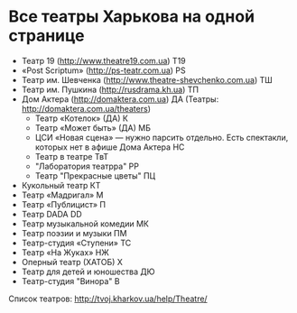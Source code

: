 Все театры Харькова на одной странице
========

- Театр 19 (http://www.theatre19.com.ua)
    Т19
- «Post Scriptum» (http://ps-teatr.com.ua)
    PS
- Театр им. Шевченка (http://www.theatre-shevchenko.com.ua)
    ТШ
- Театр им. Пушкина (http://rusdrama.kh.ua)
    ТП
- Дом Актера (http://domaktera.com.ua)
    ДА
    (Театры: http://domaktera.com.ua/theaters)
    - Театр «Котелок» (ДА)
        К
    - Театр «Может быть» (ДА)
        МБ
    - ЦСИ «Новая сцена» — нужно парсить отдельно. Есть спектакли, которых нет в афише Дома Актера
        НС
    - Театр в театре
        ТвТ
    - "Лаборатория театрра"
        РР
    - Театр "Прекрасные цветы"
        ПЦ
- Кукольный театр
    КТ
- Театр «Мадригал»
    М
- Театр «Публицист»
    П
- Театр DADA
    DD
- Театр музыкальной комедии
    МК
- Театр поэзии и музыки
    ПМ
- Театр-студия «Ступени»
    ТС
- Театр «На Жуках»
    НЖ
- Оперный театр (ХАТОБ)
    Х
- Театр для детей и юношества
    ДЮ
- Театр-студия "Винора"
    В


Список театров: http://tvoj.kharkov.ua/help/Theatre/